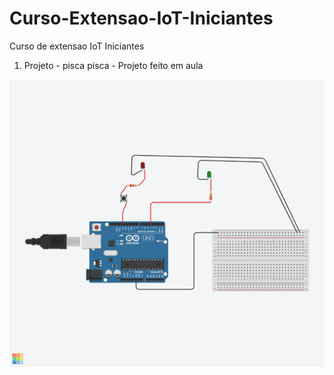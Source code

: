 # Curso-Extensao-IoT-Iniciantes
Curso de extensao IoT Iniciantes
1) Projeto - pisca pisca - Projeto feito em aula
<img src="piscapisca.png">
